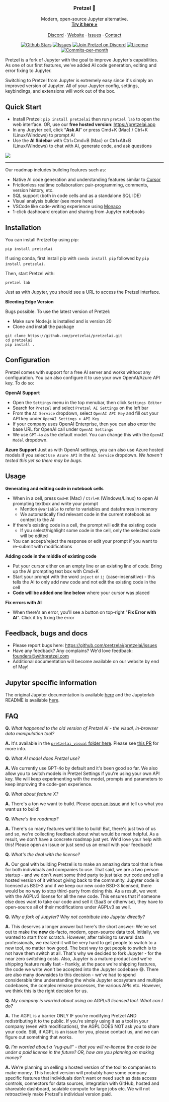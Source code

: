 <p align="center">
  <h3 align="center">Pretzel 🥨</h3>

  <p align="center">
    Modern, open-source Jupyter alternative.
    <br />
    <a href="https://pretzelai.app"><strong>Try it here »</strong></a>
    <br />
    <br />
    <a href="https://discord.gg/DuDDmCTF">Discord</a>
    ·
    <a href="https://withpretzel.com">Website</a>
    ·
    <a href="https://github.com/pretzelai/pretzelai/issues">Issues</a>
    ·
    <a href="mailto:founders@withpretzel.com">Contact</a>
  </p>
</p>

<p align="center">
   <a href="https://github.com/pretzelai/pretzelai/stargazers"><img src="https://img.shields.io/github/stars/pretzelai/pretzelai" alt="Github Stars"></a>
   <a href="https://pypi.org/project/pretzelai/"><img src="https://img.shields.io/pypi/v/pretzelai.svg?style=flat-square&label=PyPI+PretzelAI" alt="Issues"></a>
   <a href="https://discord.gg/DuDDmCTF"><img src="https://img.shields.io/badge/Discord-PretzelAI-blue?logo=discord" alt="Join Pretzel on Discord"></a>
   <a href="https://github.com/pretzelai/pretzelai/blob/main/LICENSE"><img src="https://img.shields.io/badge/license-AGPLv3-purple" alt="License"></a>
   <a href="https://github.com/pretzelai/pretzelai/pulse"><img src="https://img.shields.io/github/commit-activity/m/pretzelai/pretzelai" alt="Commits-per-month"></a>
</p>

Pretzel is a fork of Jupyter with the goal to improve Jupyter's capabilities. As one of our first features, we've added AI code generation, editing and error fixing to Jupyter.

Switching to Pretzel from Jupyter is extremely easy since it's simply an improved version of Jupyter. All of your Jupyter config, settings, keybindings, and extensions will work out of the box.

## Quick Start

- Install Pretzel: `pip install pretzelai` then run `pretzel lab` to open the web interface. OR, use our **free hosted version**: https://pretzelai.app
- In any Jupyter cell, click “**Ask AI**” or press Cmd+K (Mac) / Ctrl+K (Linux/Windows) to prompt AI
- Use the **AI Sidebar** with Ctrl+Cmd+B (Mac) or Ctrl+Alt+B (Linux/Windows) to chat with AI, generate code, and ask questions

![](assets/main.png)

---

Our roadmap includes building features such as:

- Native AI code generation and understanding features similar to [Cursor](https://cursor.sh/)
- Frictionless realtime collaboration: pair-programming, comments, version history, etc.
- SQL support (both in code cells and as a standalone SQL IDE)
- Visual analysis builder (see more here)
- VSCode like code-writing experience using [Monaco](https://github.com/microsoft/monaco-editor)
- 1-click dashboard creation and sharing from Jupyter notebooks

## Installation

You can install Pretzel by using pip:

```
pip install pretzelai
```

If using conda, first install pip with `conda install pip` followed by `pip install pretzelai`.

Then, start Pretzel with:

```
pretzel lab
```

Just as with Jupyter, you should see a URL to access the Pretzel interface.

**Bleeding Edge Version**

Bugs possible. To use the latest version of Pretzel:

- Make sure Node.js is installed and is version 20
- Clone and install the package

```
git clone https://github.com/pretzelai/pretzelai.git
cd pretzelai
pip install .
```

## Configuration

Pretzel comes with support for a free AI server and works without any configuration. You can also configure it to use your own OpenAI/Azure API key. To do so:

**OpenAI Support**

- Open the `Settings` menu in the top menubar, then click `Settings Editor`
- Search for `Pretzel` and select `Pretzel AI Settings` on the left bar
- From the `AI Service` dropdown, select `OpenAI API Key` and fill out your API key under `OpenAI Settings > API Key`
- If your company uses OpenAI Enterprise, then you can also enter the base URL for OpenAI call under `OpenAI Settings`
- We use `GPT-4o` as the default model. You can change this with the `OpenAI Model` dropdown.

**Azure Support**
Just as with OpenAI settings, you can also use Azure hosted models if you select `Use Azure API` in the `AI Service` dropdown. _We haven't tested this yet so there may be bugs._

## Usage

**Generating and editing code in notebook cells**

- When in a cell, press `Cmd+K` (Mac) / `Ctrl+K` (Windows/Linux) to open AI prompting textbox and write your prompt
  - Mention `@variable` to refer to variables and dataframes in memory
  - We automatically find relevant code in the current notebook as context to the AI
- If there's existing code in a cell, the prompt will edit the existing code
  - If you select/highlight some code in the cell, only the selected code will be edited
- You can accept/reject the response or edit your prompt if you want to re-submit with modifications

**Adding code in the middle of existing code**

- Put your cursor either on an empty line or an existing line of code. Bring up the AI prompting text box with Cmd+K
- Start your prompt with the word `inject` or `ij` (case-insensitive) - this tells the AI to only add new code and not edit the existing code in the cell
- **Code will be added one line below** where your cursor was placed

**Fix errors with AI**

- When there's an error, you'll see a button on top-right "**Fix Error with AI**". Click it try fixing the error

## Feedback, bugs and docs

- Please report bugs here: https://github.com/pretzelai/pretzelai/issues
- Have any feedback? Any complains? We'd love feedback: founders@withpretzel.com
- Additional documentation will become available on our website by end of May!

## Jupyter specific information

The original Jupyter documentation is available [here](https://jupyter.org/) and
the Jupyterlab README is available [here](https://github.com/jupyterlab/jupyterlab).

## FAQ

**Q.** _What happened to the old version of Pretzel AI - the visual, in-browser data manipulation tool?_

**A.** It's available in the [`pretzelai_visual` folder here](https://github.com/pretzelai/pretzelai/tree/main/pretzelai_visual). Please see [this PR](https://github.com/pretzelai/pretzelai/pull/76) for more info.

**Q.** _What AI model does Pretzel use?_

**A.** We currently use GPT-4o by default and it's been good so far. We also allow you to switch models in Pretzel Settings if you're using your own API key. We will keep experimenting with the model, prompts and parameters to keep improving the code-gen experience.

**Q.** _What about feature X?_

**A.** There's a ton we want to build. Please [open an issue](https://github.com/pretzelai/pretzelai/issues) and tell us what you want us to build!

**Q.** _Where's the roadmap?_

**A.** There's so many features we'd like to build! But, there's just two of us and so, we're collecting feedback about what would be most helpful. As a result, we don't have a concrete roadmap just yet. We'd love your help with this! Please open an issue or just send us an email with your feedback!

**Q.** _What's the deal with the license?_

**A.** Our goal with building Pretzel is to make an amazing data tool that is free for both individuals and companies to use. That said, we are a two person startup - and we don't want some third party to just take our code and sell a hosted version of it without giving back to the community. Jupyter code is licensed as BSD-3 and if we keep our new code BSD-3 licensed, there would be no way to stop third-party from doing this. As a result, we went with the AGPLv3 license for all the new code. This ensures that if someone else does want to take our code and sell it (SaaS or otherwise), they have to open-source all of their modifications under AGPLv3 as well.

**Q.** _Why a fork of Jupyter? Why not contribute into Jupyter directly?_

**A.** This deserves a longer answer but here's the short answer: We've set out to make the **new** de-facto, modern, open-source data tool. Initially, we wanted to start from scratch. However, after talking to several data professionals, we realized it will be very hard to get people to switch to a new tool, no matter how good. The best way to get people to switch is to not have them switch at all. That's why we decided to fork Jupyter - for the near zero switching costs. Also, Jupyter is a mature product and we're shipping feature really fast - frankly, at the pace we're shipping features, the code we write won't be accepted into the Jupyter codebase 😅. There are also many downsides to this decision - we've had to spend considerable time understanding the whole Jupyter ecosystem and multiple codebases, the complex release processes, the various APIs etc. However, we think this is the right decision for us.

**Q.** _My company is worried about using an AGPLv3 licensed tool. What can I do?_

**A.** The AGPL is a barrier ONLY IF you're modifying Pretzel AND redistributing it to the public. If you're simply using it as a tool in your company (even with modifications), the AGPL DOES NOT ask you to share your code. Still, if AGPL is an issue for you, please contact us, and we can figure out something that works.

**Q.** _I'm worried about a "rug-pull" - that you will re-license the code to be under a paid license in the future? OR, how are you planning on making money?_

**A.** We're planning on selling a hosted version of the tool to companies to make money. This hosted version will probably have some company specific features that individuals don't want or need such as data access controls, connectors for data sources, integration with GitHub, hosted and shareable dashboard, scalable compute for large jobs etc. We will not retroactively make Pretzel's individual version paid.
